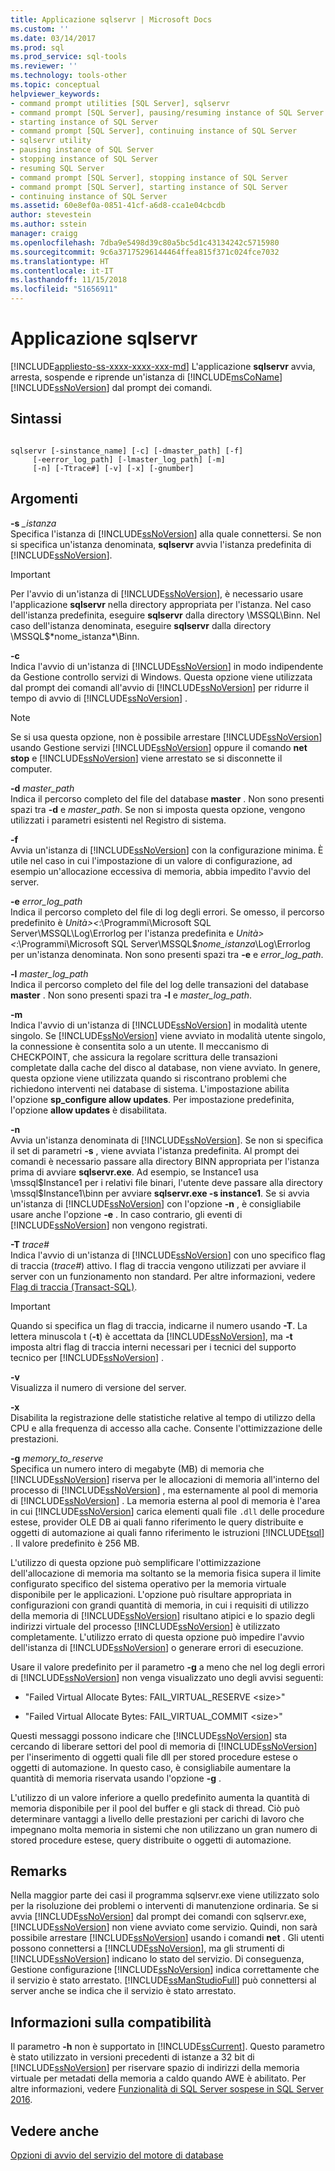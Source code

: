 ```yaml
---
title: Applicazione sqlservr | Microsoft Docs
ms.custom: ''
ms.date: 03/14/2017
ms.prod: sql
ms.prod_service: sql-tools
ms.reviewer: ''
ms.technology: tools-other
ms.topic: conceptual
helpviewer_keywords:
- command prompt utilities [SQL Server], sqlservr
- command prompt [SQL Server], pausing/resuming instance of SQL Server
- starting instance of SQL Server
- command prompt [SQL Server], continuing instance of SQL Server
- sqlservr utility
- pausing instance of SQL Server
- stopping instance of SQL Server
- resuming SQL Server
- command prompt [SQL Server], stopping instance of SQL Server
- command prompt [SQL Server], starting instance of SQL Server
- continuing instance of SQL Server
ms.assetid: 60e8ef0a-0851-41cf-a6d8-cca1e04cbcdb
author: stevestein
ms.author: sstein
manager: craigg
ms.openlocfilehash: 7dba9e5498d39c80a5bc5d1c43134242c5715980
ms.sourcegitcommit: 9c6a37175296144464ffea815f371c024fce7032
ms.translationtype: HT
ms.contentlocale: it-IT
ms.lasthandoff: 11/15/2018
ms.locfileid: "51656911"
---
```

# <a name="sqlservr-application"></a>Applicazione sqlservr
[!INCLUDE[appliesto-ss-xxxx-xxxx-xxx-md](../includes/appliesto-ss-xxxx-xxxx-xxx-md.md)]
  L'applicazione **sqlservr** avvia, arresta, sospende e riprende un'istanza di [!INCLUDE[msCoName](../includes/msconame-md.md)] [!INCLUDE[ssNoVersion](../includes/ssnoversion-md.md)] dal prompt dei comandi.  
  
## <a name="syntax"></a>Sintassi  
  
```  
  
sqlservr [-sinstance_name] [-c] [-dmaster_path] [-f]   
     [-eerror_log_path] [-lmaster_log_path] [-m]  
     [-n] [-Ttrace#] [-v] [-x] [-gnumber]  
```  
  
## <a name="arguments"></a>Argomenti  
 **-s** *_istanza*  
 Specifica l'istanza di [!INCLUDE[ssNoVersion](../includes/ssnoversion-md.md)] alla quale connettersi. Se non si specifica un'istanza denominata, **sqlservr** avvia l'istanza predefinita di [!INCLUDE[ssNoVersion](../includes/ssnoversion-md.md)].  
  
> [!IMPORTANT]  
>  Per l'avvio di un'istanza di [!INCLUDE[ssNoVersion](../includes/ssnoversion-md.md)], è necessario usare l'applicazione **sqlservr** nella directory appropriata per l'istanza. Nel caso dell'istanza predefinita, eseguire **sqlservr** dalla directory \MSSQL\Binn. Nel caso dell'istanza denominata, eseguire **sqlservr** dalla directory \MSSQL$\*nome_istanza*\Binn.  
  
 **-c**  
 Indica l'avvio di un'istanza di [!INCLUDE[ssNoVersion](../includes/ssnoversion-md.md)] in modo indipendente da Gestione controllo servizi di Windows. Questa opzione viene utilizzata dal prompt dei comandi all'avvio di [!INCLUDE[ssNoVersion](../includes/ssnoversion-md.md)] per ridurre il tempo di avvio di [!INCLUDE[ssNoVersion](../includes/ssnoversion-md.md)] .  
  
> [!NOTE]  
>  Se si usa questa opzione, non è possibile arrestare [!INCLUDE[ssNoVersion](../includes/ssnoversion-md.md)] usando Gestione servizi [!INCLUDE[ssNoVersion](../includes/ssnoversion-md.md)] oppure il comando **net stop** e [!INCLUDE[ssNoVersion](../includes/ssnoversion-md.md)] viene arrestato se si disconnette il computer.  
  
 **-d** *master_path*  
 Indica il percorso completo del file del database **master** . Non sono presenti spazi tra **-d** e *master_path*. Se non si imposta questa opzione, vengono utilizzati i parametri esistenti nel Registro di sistema.  
  
 **-f**  
 Avvia un'istanza di [!INCLUDE[ssNoVersion](../includes/ssnoversion-md.md)] con la configurazione minima. È utile nel caso in cui l'impostazione di un valore di configurazione, ad esempio un'allocazione eccessiva di memoria, abbia impedito l'avvio del server.  
  
 **-e** *error_log_path*  
 Indica il percorso completo del file di log degli errori. Se omesso, il percorso predefinito è *Unità>\<*:\Programmi\Microsoft SQL Server\MSSQL\Log\Errorlog per l'istanza predefinita e *Unità>\<*:\Programmi\Microsoft SQL Server\MSSQL$*nome_istanza*\Log\Errorlog per un'istanza denominata. Non sono presenti spazi tra **-e** e *error_log_path*.  
  
 **-l** *master_log_path*  
 Indica il percorso completo del file del log delle transazioni del database **master** . Non sono presenti spazi tra **-l** e *master_log_path*.  
  
 **-m**  
 Indica l'avvio di un'istanza di [!INCLUDE[ssNoVersion](../includes/ssnoversion-md.md)] in modalità utente singolo. Se [!INCLUDE[ssNoVersion](../includes/ssnoversion-md.md)] viene avviato in modalità utente singolo, la connessione è consentita solo a un utente. Il meccanismo di CHECKPOINT, che assicura la regolare scrittura delle transazioni completate dalla cache del disco al database, non viene avviato. In genere, questa opzione viene utilizzata quando si riscontrano problemi che richiedono interventi nei database di sistema. L'impostazione abilita l'opzione **sp_configure allow updates**. Per impostazione predefinita, l'opzione **allow updates** è disabilitata.  
  
 **-n**  
 Avvia un'istanza denominata di [!INCLUDE[ssNoVersion](../includes/ssnoversion-md.md)]. Se non si specifica il set di parametri **-s** , viene avviata l'istanza predefinita. Al prompt dei comandi è necessario passare alla directory BINN appropriata per l'istanza prima di avviare **sqlservr.exe**. Ad esempio, se Instance1 usa \mssql$Instance1 per i relativi file binari, l'utente deve passare alla directory \mssql$Instance1\binn per avviare **sqlservr.exe -s instance1**. Se si avvia un'istanza di [!INCLUDE[ssNoVersion](../includes/ssnoversion-md.md)] con l'opzione **-n** , è consigliabile usare anche l'opzione **-e** . In caso contrario, gli eventi di [!INCLUDE[ssNoVersion](../includes/ssnoversion-md.md)] non vengono registrati.  
  
 **-T** *trace#*  
 Indica l'avvio di un'istanza di [!INCLUDE[ssNoVersion](../includes/ssnoversion-md.md)] con uno specifico flag di traccia (*trace#*) attivo. I flag di traccia vengono utilizzati per avviare il server con un funzionamento non standard. Per altre informazioni, vedere [Flag di traccia &#40;Transact-SQL&#41;](../t-sql/database-console-commands/dbcc-traceon-trace-flags-transact-sql.md).  
  
> [!IMPORTANT]  
>  Quando si specifica un flag di traccia, indicarne il numero usando **-T**. La lettera minuscola t (**-t**) è accettata da [!INCLUDE[ssNoVersion](../includes/ssnoversion-md.md)], ma **-t** imposta altri flag di traccia interni necessari per i tecnici del supporto tecnico per [!INCLUDE[ssNoVersion](../includes/ssnoversion-md.md)] .  
  
 **-v**  
 Visualizza il numero di versione del server.  
  
 **-x**  
 Disabilita la registrazione delle statistiche relative al tempo di utilizzo della CPU e alla frequenza di accesso alla cache. Consente l'ottimizzazione delle prestazioni.  
  
 **-g** *memory_to_reserve*  
 Specifica un numero intero di megabyte (MB) di memoria che [!INCLUDE[ssNoVersion](../includes/ssnoversion-md.md)] riserva per le allocazioni di memoria all'interno del processo di [!INCLUDE[ssNoVersion](../includes/ssnoversion-md.md)] , ma esternamente al pool di memoria di [!INCLUDE[ssNoVersion](../includes/ssnoversion-md.md)] . La memoria esterna al pool di memoria è l'area in cui [!INCLUDE[ssNoVersion](../includes/ssnoversion-md.md)] carica elementi quali file `.dll` delle procedure estese, provider OLE DB ai quali fanno riferimento le query distribuite e oggetti di automazione ai quali fanno riferimento le istruzioni [!INCLUDE[tsql](../includes/tsql-md.md)] . Il valore predefinito è 256 MB.  
  
 L'utilizzo di questa opzione può semplificare l'ottimizzazione dell'allocazione di memoria ma soltanto se la memoria fisica supera il limite configurato specifico del sistema operativo per la memoria virtuale disponibile per le applicazioni. L'opzione può risultare appropriata in configurazioni con grandi quantità di memoria, in cui i requisiti di utilizzo della memoria di [!INCLUDE[ssNoVersion](../includes/ssnoversion-md.md)] risultano atipici e lo spazio degli indirizzi virtuale del processo [!INCLUDE[ssNoVersion](../includes/ssnoversion-md.md)] è utilizzato completamente. L'utilizzo errato di questa opzione può impedire l'avvio dell'istanza di [!INCLUDE[ssNoVersion](../includes/ssnoversion-md.md)] o generare errori di esecuzione.  
  
 Usare il valore predefinito per il parametro **-g** a meno che nel log degli errori di [!INCLUDE[ssNoVersion](../includes/ssnoversion-md.md)] non venga visualizzato uno degli avvisi seguenti:  
  
-   "Failed Virtual Allocate Bytes: FAIL_VIRTUAL_RESERVE \<size>"  
  
-   "Failed Virtual Allocate Bytes: FAIL_VIRTUAL_COMMIT \<size>"  
  
 Questi messaggi possono indicare che [!INCLUDE[ssNoVersion](../includes/ssnoversion-md.md)] sta cercando di liberare settori del pool di memoria di [!INCLUDE[ssNoVersion](../includes/ssnoversion-md.md)] per l'inserimento di oggetti quali file dll per stored procedure estese o oggetti di automazione. In questo caso, è consigliabile aumentare la quantità di memoria riservata usando l'opzione **-g** .  
  
 L'utilizzo di un valore inferiore a quello predefinito aumenta la quantità di memoria disponibile per il pool del buffer e gli stack di thread. Ciò può determinare vantaggi a livello delle prestazioni per carichi di lavoro che impegnano molta memoria in sistemi che non utilizzano un gran numero di stored procedure estese, query distribuite o oggetti di automazione.  
  
## <a name="remarks"></a>Remarks  
 Nella maggior parte dei casi il programma sqlservr.exe viene utilizzato solo per la risoluzione dei problemi o interventi di manutenzione ordinaria. Se si avvia [!INCLUDE[ssNoVersion](../includes/ssnoversion-md.md)] dal prompt dei comandi con sqlservr.exe, [!INCLUDE[ssNoVersion](../includes/ssnoversion-md.md)] non viene avviato come servizio. Quindi, non sarà possibile arrestare [!INCLUDE[ssNoVersion](../includes/ssnoversion-md.md)] usando i comandi **net** . Gli utenti possono connettersi a [!INCLUDE[ssNoVersion](../includes/ssnoversion-md.md)], ma gli strumenti di [!INCLUDE[ssNoVersion](../includes/ssnoversion-md.md)] indicano lo stato del servizio. Di conseguenza, Gestione configurazione [!INCLUDE[ssNoVersion](../includes/ssnoversion-md.md)] indica correttamente che il servizio è stato arrestato. [!INCLUDE[ssManStudioFull](../includes/ssmanstudiofull-md.md)] può connettersi al server anche se indica che il servizio è stato arrestato.  
  
## <a name="compatibility-support"></a>Informazioni sulla compatibilità  
 Il parametro **-h**  non è supportato in [!INCLUDE[ssCurrent](../includes/sscurrent-md.md)]. Questo parametro è stato utilizzato in versioni precedenti di istanze a 32 bit di [!INCLUDE[ssNoVersion](../includes/ssnoversion-md.md)] per riservare spazio di indirizzi della memoria virtuale per metadati della memoria a caldo quando AWE è abilitato. Per altre informazioni, vedere [Funzionalità di SQL Server sospese in SQL Server 2016](https://msdn.microsoft.com/library/0678bfbc-5d3f-44f4-89c0-13e8e52404da).  
  
## <a name="see-also"></a>Vedere anche  
 [Opzioni di avvio del servizio del motore di database](../database-engine/configure-windows/database-engine-service-startup-options.md)  
  
  
